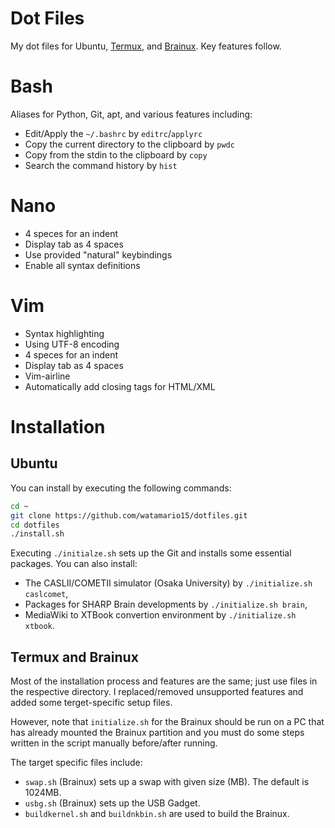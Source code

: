 # Dot Files
My dot files for Ubuntu, [Termux](https://termux.com/), and [Brainux](https://brainux.org/).  Key features follow.

# Bash
Aliases for Python, Git, apt, and various features including:
- Edit/Apply the `~/.bashrc` by `editrc`/`applyrc`
- Copy the current directory to the clipboard by `pwdc`
- Copy from the stdin to the clipboard by `copy`
- Search the command history by `hist`

# Nano
- 4 speces for an indent
- Display tab as 4 spaces
- Use provided "natural" keybindings
- Enable all syntax definitions

# Vim
- Syntax highlighting
- Using UTF-8 encoding
- 4 speces for an indent
- Display tab as 4 spaces
- Vim-airline
- Automatically add closing tags for HTML/XML

# Installation
## Ubuntu
You can install by executing the following commands:

```sh
cd ~
git clone https://github.com/watamario15/dotfiles.git
cd dotfiles
./install.sh
```

Executing `./initialze.sh` sets up the Git and installs some essential packages.  You can also install:
- The CASLII/COMETII simulator (Osaka University) by `./initialize.sh caslcomet`,
- Packages for SHARP Brain developments by `./initialize.sh brain`,
- MediaWiki to XTBook convertion environment by `./initialize.sh xtbook`.

## Termux and Brainux
Most of the installation process and features are the same; just use files in the respective directory.  I replaced/removed unsupported features and added some terget-specific setup files.

However, note that `initialize.sh` for the Brainux should be run on a PC that has already mounted the Brainux partition and you must do some steps written in the script manually before/after running.

The target specific files include:
- `swap.sh` (Brainux) sets up a swap with given size (MB). The default is 1024MB.
- `usbg.sh` (Brainux) sets up the USB Gadget.
- `buildkernel.sh` and `buildnkbin.sh` are used to build the Brainux.

